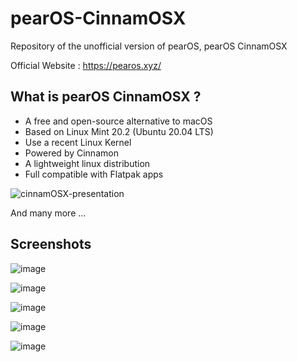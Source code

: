 # pearOS-CinnamOSX
Repository of the unofficial version of pearOS, pearOS CinnamOSX

Official Website : https://pearos.xyz/

## What is pearOS CinnamOSX ?

- A free and open-source alternative to macOS
- Based on Linux Mint 20.2 (Ubuntu 20.04 LTS)
- Use a recent Linux Kernel
- Powered by Cinnamon
- A lightweight linux distribution
- Full compatible with Flatpak apps

![cinnamOSX-presentation](https://user-images.githubusercontent.com/74509560/146950927-7f712edb-2169-4720-90ce-864dbc8fa4fa.png)


And many more ...

## Screenshots

![image](https://user-images.githubusercontent.com/74509560/146956861-5c59af08-70da-42de-82f4-48797f7710e7.png)


![image](https://user-images.githubusercontent.com/74509560/146957082-9bf2de2d-96ab-4178-9022-152782c6c0bb.png)


![image](https://user-images.githubusercontent.com/74509560/146957434-66264e14-d682-472b-86d7-9e1b56210280.png)


![image](https://user-images.githubusercontent.com/74509560/146956080-0ab660d0-2151-42be-a691-8216ef8c3e05.png)


![image](https://user-images.githubusercontent.com/74509560/146957621-7a01382c-db57-4daa-be41-6b240eb8082e.png)




